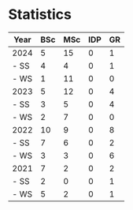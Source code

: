 # Statistics

| Year | BSc | MSc | IDP | GR |
|------|-----|-----|-----|----|
| 2024 |   5 |  15 |   0 |  1 |
| - SS |   4 |   4 |   0 |  1 |
| - WS |   1 |  11 |   0 |  0 |
| 2023 |   5 |  12 |   0 |  4 |
| - SS |   3 |   5 |   0 |  4 |
| - WS |   2 |   7 |   0 |  0 |
| 2022 |  10 |   9 |   0 |  8 |
| - SS |   7 |   6 |   0 |  2 |
| - WS |   3 |   3 |   0 |  6 |
| 2021 |   7 |   2 |   0 |  2 |
| - SS |   2 |   0 |   0 |  1 |
| - WS |   5 |   2 |   0 |  1 |
